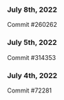 ### July 8th, 2022

Commit #260262

### July 5th, 2022

Commit #314353


### July 4th, 2022

Commit #72281

